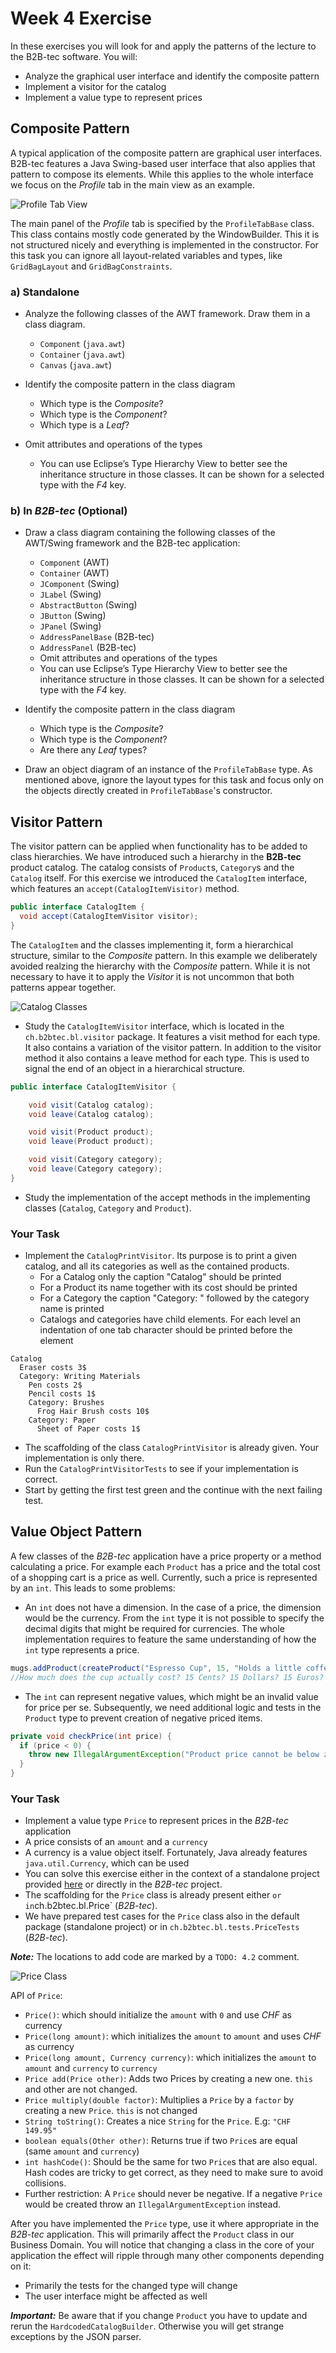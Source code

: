 # Week 4 Exercise

In these exercises you will look for and apply the patterns of the lecture to the B2B-tec software. You will:
- Analyze the graphical user interface and identify the composite pattern
- Implement a visitor for the catalog
- Implement a value type to represent prices


## Composite Pattern
A typical application of the composite pattern are graphical user interfaces. B2B-tec features a Java Swing-based user interface that also applies that pattern to compose its elements. While this applies to the whole interface we focus on the *Profile* tab in the main view as an example.

![Profile Tab View](images/ProfileTabView.png)

The main panel of the *Profile* tab is specified by the `ProfileTabBase` class. This class contains mostly code generated by the WindowBuilder. This it is not structured nicely and everything is implemented in the constructor. For this task you can ignore all layout-related variables and types, like `GridBagLayout` and `GridBagConstraints`.

### a) Standalone
- Analyze the following classes of the AWT framework. Draw them in a class diagram. 
  - `Component` (`java.awt`)
  - `Container` (`java.awt`)
  - `Canvas` (`java.awt`)

- Identify the composite pattern in the class diagram
  - Which type is the *Composite*?
  - Which type is the *Component*?
  - Which type is a *Leaf*?

- Omit attributes and operations of the types
  - You can use Eclipse’s Type Hierarchy View to better see the inheritance structure in those classes. It can be shown for a selected type with the *F4* key.


### b) In *B2B-tec* (Optional)

- Draw a class diagram containing the following classes of the AWT/Swing framework and the B2B-tec application:
  - `Component` (AWT)
  - `Container` (AWT)
  - `JComponent` (Swing)
  - `JLabel` (Swing)
  - `AbstractButton` (Swing)
  - `JButton` (Swing)
  - `JPanel` (Swing)
  - `AddressPanelBase` (B2B-tec)
  - `AddressPanel` (B2B-tec)
  - Omit attributes and operations of the types
  - You can use Eclipse’s Type Hierarchy View to better see the inheritance structure in those classes. It can be shown for a selected type with the *F4* key.

- Identify the composite pattern in the class diagram
  - Which type is the *Composite*?
  - Which type is the *Component*?
  - Are there any *Leaf* types?
- Draw an object diagram of an instance of the `ProfileTabBase` type. As mentioned above, ignore the layout types for this task and focus only on the objects directly created in `ProfileTabBase`'s constructor.


## Visitor Pattern

The visitor pattern can be applied when functionality has to be added to class hierarchies. We have introduced such a hierarchy in the **B2B-tec** product catalog. The catalog consists of `Product`s, `Category`s and the `Catalog` itself. For this exercise we introduced the `CatalogItem` interface, which features an `accept(CatalogItemVisitor)` method. 

```Java
public interface CatalogItem {
  void accept(CatalogItemVisitor visitor);
}
```

The `CatalogItem` and the classes implementing it, form a hierarchical structure, similar to the *Composite* pattern. In this example we deliberately avoided realzing the hierarchy with the *Composite* pattern. While it is not necessary to have it to apply the *Visitor* it is not uncommon that both patterns appear together. 

![Catalog Classes](images/CatalogClasses.png)


- Study the `CatalogItemVisitor` interface, which is located in the `ch.b2btec.bl.visitor` package. It features a visit method for each type. It also contains a variation of the visitor pattern. In addition to the visitor method it also contains a leave method for each type. This is used to signal the end of an object in a hierarchical structure.

```Java
public interface CatalogItemVisitor {

	void visit(Catalog catalog);
	void leave(Catalog catalog);

	void visit(Product product);
	void leave(Product product);

	void visit(Category category);
	void leave(Category category);
}
```

- Study the implementation of the accept methods in the implementing classes (`Catalog`, `Category` and `Product`).

### Your Task
- Implement the `CatalogPrintVisitor`. Its purpose is to print a given catalog, and all its categories as well as the contained products.
  - For a Catalog only the caption "Catalog" should be printed
  - For a Product its name together with its cost should be printed
  - For a Category the caption "Category: " followed by the category name is printed
  - Catalogs and categories have child elements. For each level an indentation of one tab character should be printed before the element

```
Catalog
  Eraser costs 3$
  Category: Writing Materials
    Pen costs 2$
    Pencil costs 1$
    Category: Brushes
      Frog Hair Brush costs 10$
    Category: Paper
      Sheet of Paper costs 1$
```

- The scaffolding of the class `CatalogPrintVisitor` is already given. Your implementation is only there.
- Run the `CatalogPrintVisitorTests` to see if your implementation is correct.
- Start by getting the first test green and the continue with the next failing test.


## Value Object Pattern
A few classes of the *B2B-tec* application have a price property or a method calculating a price. For example each `Product` has a price and the total cost of a shopping cart is a price as well. Currently, such a price is represented by an `int`. This leads to some problems:
- An `int` does not have a dimension. In the case of a price, the dimension would be the currency. From the `int` type it is not possible to specify the decimal digits that might be required for currencies. The whole implementation requires to feature the same understanding of how the `int` type represents a price.

```Java
mugs.addProduct(createProduct("Espresso Cup", 15, "Holds a little coffee", "Volume 0.5dl"));
//How much does the cup actually cost? 15 Cents? 15 Dollars? 15 Euros?
```

- The `int` can represent negative values, which might be an invalid value for price per se. Subsequently, we need additional logic and tests in the `Product` type to prevent creation of negative priced items.

```Java
private void checkPrice(int price) {
  if (price < 0) {
    throw new IllegalArgumentException("Product price cannot be below zero");
  }
}
```

### Your Task
- Implement a value type `Price` to represent prices in the *B2B-tec* application
- A price consists of an `amount` and a `currency`
- A currency is a value object itself. Fortunately, Java already features `java.util.Currency`, which can be used
- You can solve this exercise either in the context of a standalone project provided [here](week%204%20Price%20Value%20Type%20Exercise) or directly in the *B2B-tec* project.
- The scaffolding for the `Price` class is already present either ` or in `ch.b2btec.bl.Price` (*B2B-tec*).
- We have prepared test cases for the `Price` class also in the default package (standalone project) or in `ch.b2btec.bl.tests.PriceTests` (*B2B-tec*).

***Note:*** The locations to add code are marked by a `TODO: 4.2` comment.

![Price Class](images/Price.png)

API of `Price`:
- `Price()`: which should initialize the `amount` with `0` and use *CHF* as currency
- `Price(long amount)`: which initializes the `amount` to `amount` and uses *CHF* as currency
- `Price(long amount, Currency currency)`: which initializes the `amount` to `amount` and `currency` to `currency`
- `Price add(Price other)`: Adds two Prices by creating a new one. `this` and other are not changed.
- `Price multiply(double factor)`: Multiplies a `Price` by a `factor` by creating a new `Price`. `this` is not changed
- `String toString()`: Creates a nice `String` for the `Price`. E.g: `"CHF 149.95"`
- `boolean equals(Other other)`: Returns true if two `Price`s are equal (same `amount` and `currency`)
- `int hashCode()`: Should be the same for two `Price`s that are also equal. Hash codes are tricky to get correct, as they need to make sure to avoid collisions.
- Further restriction: A `Price` should never be negative. If a negative `Price` would be created throw an `IllegalArgumentException` instead.

After you have implemented the `Price` type, use it where appropriate in the *B2B-tec* application. This will primarily affect the `Product` class in our Business Domain. You will notice that changing a class in the core of your application the effect will ripple through many other components depending on it:
- Primarily the tests for the changed type will change
- The user interface might be affected as well

***Important:*** Be aware that if you change `Product` you have to update and rerun the `HardcodedCatalogBuilder`. Otherwise you will get strange exceptions by the JSON parser.




